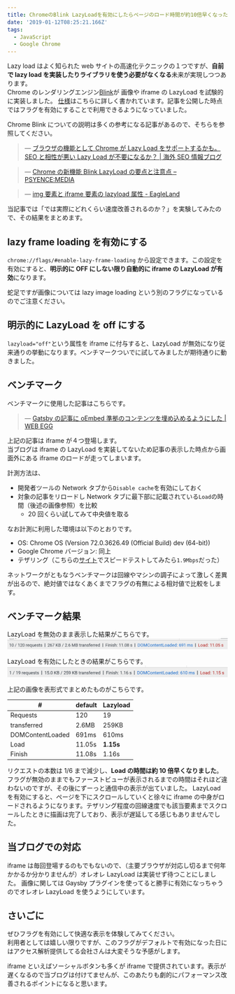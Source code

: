 ```yaml
---
title: ChromeのBlink LazyLoadを有効にしたらページのロード時間が約10倍早くなった
date: '2019-01-12T08:25:21.166Z'
tags:
  - JavaScript
  - Google Chrome
---
```


Lazy load はよく知られた web サイトの高速化テクニックの１つですが、**自前で lazy load を実装したりライブラリを使う必要がなくなる**未来が実現しつつあります。  
Chrome のレンダリングエンジン[Blink](https://www.chromium.org/blink)が 画像や iframe の LazyLoad を試験的に実装しました。
[仕様](https://docs.google.com/document/d/1e8ZbVyUwgIkQMvJma3kKUDg8UUkLRRdANStqKuOIvHg)はこちらに詳しく書かれています。記事を公開した時点ではフラグを有効にすることで利用できるようになっていました。

Chrome Blink についての説明は多くの参考になる記事があるので、そちらを参照してください。

> &mdash; [ブラウザの機能として Chrome が Lazy Load をサポートするかも。SEO と相性が悪い Lazy Load が不要になるか？ | 海外 SEO 情報ブログ](https://www.suzukikenichi.com/blog/chrome-may-support-lazy-load-natively/)

> &mdash; [Chrome の新機能 Blink LazyLoad の要点と注意点 – PSYENCE:MEDIA](https://tech.recruit-mp.co.jp/front-end/post-17429/)

> &mdash; [img 要素と iframe 要素の lazyload 属性 - EagleLand](https://1000ch.net/posts/2018/lazyload-attributes.html)

当記事では「では実際にどれくらい速度改善されるのか？」を実験してみたので、その結果をまとめます。

## lazy frame loading を有効にする

`chrome://flags/#enable-lazy-frame-loading` から設定できます。この設定を有効にすると、**明示的に OFF にしない限り自動的に iframe の LazyLoad が有効**になります。

蛇足ですが画像については lazy image loading という別のフラグになっているのでご注意ください。

## 明示的に LazyLoad を off にする

`lazyload="off"`という属性を iframe に付与すると、LazyLoad が無効になり従来通りの挙動になります。ベンチマークついでに試してみましたが期待通りに動きました。

## ベンチマーク

ベンチマークに使用した記事はこちらです。

> &mdash; [Gatsby の記事に oEmbed 準拠のコンテンツを埋め込めるようにした | WEB EGG](https://blog.leko.jp/post/gatsby-remark-discoverable-oembed/)

上記の記事は iframe が４つ登場します。  
当ブログは iframe の LazyLoad を実装してないため記事の表示した時点から画面外にある iframe のロードが走ってしまいます。

計測方法は、

- 開発者ツールの Network タブから`Disable cache`を有効にしておく
- 対象の記事をリロードし Network タブに最下部に記載されている`Load`の時間（後述の画像参照）を比較
  - 20 回くらい試してみて中央値を取る

なお計測に利用した環境は以下のとおりです。

- OS: Chrome OS (Version 72.0.3626.49 (Official Build) dev (64-bit))
- Google Chrome バージョン: 同上
- テザリング（こちらの[サイト](https://fast.com/ja/)でスピードテストしてみたら`1.9Mbps`だった）

ネットワークがともなうベンチマークは回線やマシンの調子によって激しく差異が出るので、絶対値ではなくあくまでフラグの有無による相対値で比較をします。

## ベンチマーク結果

LazyLoad を無効のまま表示した結果がこちらです。
![](./disabled.png)

LazyLoad を有効にしたときの結果がこちらです。
![](./enabled.png)

上記の画像を表形式でまとめたものがこちらです。

| #                | default | Lazyload  |
| ---------------- | ------- | --------- |
| Requests         | 120     | 19        |
| transferred      | 2.6MB   | 259KB     |
| DOMContentLoaded | 691ms   | 610ms     |
| Load             | 11.05s  | **1.15s** |
| Finish           | 11.08s  | 1.16s     |

リクエストの本数は 1/6 まで減少し、**Load の時間は約 10 倍早くなりました**。  
フラグが無効のままでもファーストビューが表示されるまでの時間はそれほど違わないのですが、その後にずーっと通信中の表示が出ていました。
LazyLoad を有効にすると、ページを下にスクロールしていくと徐々に iframe の中身がロードされるようになります。テザリング程度の回線速度でも該当要素までスクロールしたときに描画は完了しており、表示が遅延してる感じもありませんでした。

## 当ブログでの対応

iframe は毎回登場するのもでもないので、（主要ブラウザが対応し切るまで何年かかるか分かりませんが）オレオレ LazyLoad は実装せず待つことにしました。
画像に関しては Gaysby プラグインを使ってると勝手に有効になっちゃうのでオレオレ LazyLoad を使うようにしています。

## さいごに

ぜひフラグを有効にして快適な表示を体験してみてください。  
利用者としては嬉しい限りですが、このフラグがデフォルトで有効になった日にはアクセス解析提供してる会社さんは大変そうな予感がします。

iframe といえばソーシャルボタンも多くが iframe で提供されています。表示が遅くなるので当ブログは付けてませんが、このあたりも劇的にパフォーマンス改善されるポイントになると思います。
